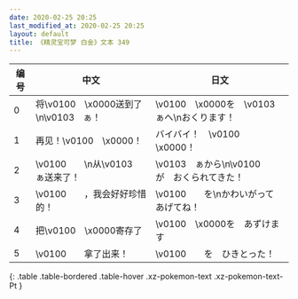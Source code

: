 ```yaml
---
date: 2020-02-25 20:25
last_modified_at: 2020-02-25 20:25
layout: default
title: 《精灵宝可梦 白金》文本 349
---
```

| 编号 | 中文 | 日文 |
| ---- | ---- | ---- |
| 0 | 将\v0100　\x0000送到了\n\v0103　ぁ！ | \v0100　\x0000を　\v0103　ぁへ\nおくります！ |
| 1 | 再见！\v0100　\x0000！ | バイバイ！　\v0100　\x0000！ |
| 2 | \v0100　　\n从\v0103　ぁ送来了！ | \v0103　ぁから\n\v0100　　が　おくられてきた！ |
| 3 | \v0100　　，我会好好珍惜的！ | \v0100　　を\nかわいがって　あげてね！ |
| 4 | 把\v0100　\x0000寄存了 | \v0100　\x0000を　あずけます |
| 5 | \v0100　　拿了出来！ | \v0100　　を　ひきとった！ |
{: .table .table-bordered .table-hover .xz-pokemon-text .xz-pokemon-text-Pt }